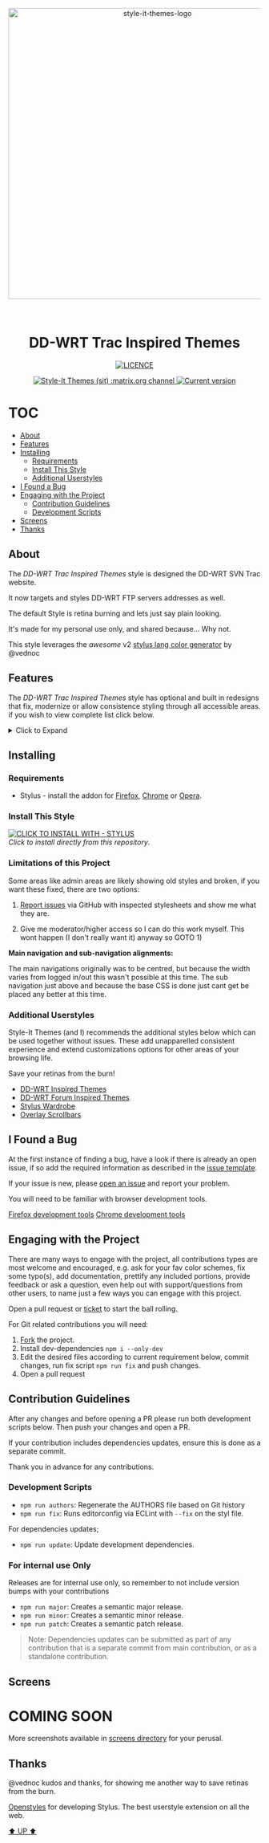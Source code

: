 <p align="center">
  <img alt="style-it-themes-logo" src="https://raw.githack.com/style-it-themes/style-it-themes-logos/master/style-it-themes-logo-full.svg" width="580">
</p>
<br>
<h1 align="center"><strong>DD-WRT Trac Inspired Themes</strong></h1>
<p align="center">
  <a href="./LICENSE">
    <img src="https://img.shields.io/badge/License-MIT-blue.svg?longCache=true&style=for-the-badge" alt="LICENCE">
  </a>
</p>
<p align="center">
  <a href="https://matrix.to/#/#style_it_themes_public:matrix.org">
    <img src="https://img.shields.io/badge/style--it--themes-matrix%20channel-blue.svg?style=for-the-badge" alt="Style-It Themes (sit) :matrix.org channel">
  </a>
  <a href="https://github.com/style-it-themes/dd-wrt-trac-inspired-themes/releases">
    <img src="https://img.shields.io/github/tag/style-it-themes/dd-wrt-trac-inspired-themes.svg?label=Current%20Version&style=for-the-badge" alt="Current version">
  </a>
  <!--
  <a href="https://david-dm.org/Style-it-Themes/dd-wrt-trac-inspired-themes?type=dev">
    <img src="https://img.shields.io/david/dev/style-it-themes/dd-wrt-trac-inspired-themes.svg?label=devDependencies&style=for-the-badge" alt="devDependencies">
  </a>
  -->
</p>

# TOC
  * [About](#about)
  * [Features](#features)
  * [Installing](#installing)
    * [Requirements](#requirements)
    * [Install This Style](#install-this-style)
    * [Additional Userstyles](#additional-userstyles)
  * [I Found a Bug](#i-found-a-bug)
  * [Engaging with the Project](#engaging-with-the-project)
    * [Contribution Guidelines](#contribution-guidelines)
    * [Development Scripts](#development-scripts)
  * [Screens](#screens)
  * [Thanks](#thanks)

## About

The *DD-WRT Trac Inspired Themes* style is designed the DD-WRT SVN Trac website.

It now targets and styles DD-WRT FTP servers addresses as well. 

The default Style is retina burning and lets just say plain looking.

It's made for my personal use only, and shared because... Why not.

This style leverages the _awesome_ v2 [stylus lang color generator](https://github.com/vednoc/stylus-color-generator) by @vednoc

## Features

The *DD-WRT Trac Inspired Themes* style has optional and built in redesigns that fix,
modernize or allow consistence styling through all accessible areas.
if you wish to view complete list click below.

<details>
  <summary>Click to Expand</summary>
 
 ### Preset styles

 * Custom colors (within reason and sane choices users can make up own color schemes)
 * Dracula
 * Duo Cocoa
 * Material
 * Material Darker
 * Solarized Dark
 * Twilight
 * The Matrix
 * Ubuntu

 ### Menu/logo alignment

 * Optionally align to left or right both navigation or logo independently from each other.

 ### Color Adjustments

 * Optionally darken/lighten to some extent the background, foreground and accent colors. 

 ### Redesigned Inputs

 * Redesigned input styling for checkboxes, radio, dropdown and other interactable elements.
 
 You can optionally choose the checkbox size, however not all sizes will look or align well.

 ### Icon Replacements
  
The code change, issue new/close icons have been replaced with a better Unicode CSS counterparts
 
</details> 

## Installing

### Requirements

* Stylus - install the addon for [Firefox](https://addons.mozilla.org/en-US/firefox/addon/styl-us/), [Chrome](https://chrome.google.com/webstore/detail/stylus/clngdbkpkpeebahjckkjfobafhncgmne) or [Opera](https://addons.opera.com/en-gb/extensions/details/stylus/).

### Install This Style

[![CLICK TO INSTALL WITH - STYLUS](https://img.shields.io/badge/Install_directly_with-Stylus-21d1d0.svg?longCache=true&style=for-the-badge)](https://github.com/style-it-themes/dd-wrt-trac-inspired-themes/raw/main/dd-wrt-trac-inspired-themes.user.styl)  
*Click to install directly from this repository*.

### Limitations of this Project

Some areas like admin areas are likely showing old styles and broken,
if you want these fixed, there are two options:
 
1) [Report issues](#i-found-a-bug) via GitHub with inspected stylesheets and show me what they are. 
 
2) Give me moderator/higher access so I can do this work myself. This wont happen (I don't really want it) anyway so GOTO 1)
 
**Main navigation and sub-navigation alignments:**
 
The main navigations originally was to be centred, but because the width varies from logged in/out this wasn't possible at this time.
The sub navigation just above and because the base CSS is done just cant get be placed any better at this time.

### Additional Userstyles

Style-It Themes (and I) recommends the additional styles below which can be used together without issues.
These add unapparelled consistent experience and extend customizations options for other areas of your browsing life.
  
Save your retinas from the burn!

* [DD-WRT Inspired Themes](https://github.com/style-it-themes/dd-wrt-inspired-themes)
* [DD-WRT Forum Inspired Themes](https://github.com/style-it-themes/dd-wrt-forum-inspired-themes)
* [Stylus Wardrobe](https://github.com/style-it-themes/stylus-wardrobe)
* [Overlay Scrollbars](https://github.com/StylishThemes/Overlay-Scrollbars)

## I Found a Bug

At the first instance of finding a bug, have a look if there is already an open issue, if so add the required information as described in the [issue template](.github/ISSUE_TEMPLATE.md).

If your issue is new, please [open an issue](https://github.com/style-it-themes/dd-wrt-trac-inspired-themes/issues/new/choose) and report your problem.

You will need to be familiar with browser development tools.

[Firefox development tools](https://developer.mozilla.org/en-US/docs/Tools)
[Chrome development tools](https://developers.google.com/web/tools/chrome-devtools)

## Engaging with the Project

There are many ways to engage with the project, all contributions types are most welcome and encouraged, e.g. ask for your fav color schemes, fix some typo(s), add documentation, prettify any included portions, provide feedback or ask a question, even help out with support/questions from other users, to name just a few ways you can engage with this project.

Open a pull request or [ticket](https://github.com/style-it-themes/dd-wrt-trac-inspired-themes/issues/new/choose) to start the ball rolling.

For Git related contributions you will need:

1. [Fork](https://github.com/style-it-themes/dd-wrt-trac-inspired-themes/fork) the project.
2. Install dev-dependencies `npm i --only-dev`
3. Edit the desired files according to current requirement below, commit changes, run fix script `npm run fix` and push changes.
4. Open a pull request

## Contribution Guidelines

After any changes and before opening a PR please run both development scripts below.
Then push your changes and open a PR.

If your contribution includes dependencies updates, ensure this is done as a separate commit.

Thank you in advance for any contributions.

### Development Scripts

* `npm run authors`: Regenerate the AUTHORS file based on Git history
* `npm run fix`: Runs editorconfig via ECLint with `--fix` on the styl file.

For dependencies updates;

* `npm run update`: Update development dependencies.

### For internal use Only

Releases are for internal use only, so remember to not include version bumps with your contributions 

* `npm run major`: Creates a semantic major release.
* `npm run minor`: Creates a semantic minor release.
* `npm run patch`: Creates a semantic patch release.

> Note: Dependencies updates can be submitted as part of any contribution that is a separate commit
>       from main contribution, or as a standalone contribution.

## Screens

# COMING SOON

More screenshots available in [screens directory](/screens) for your perusal.

## Thanks

@vednoc kudos and thanks, for showing me another way to save retinas from the burn.

[Openstyles](https://github.com/openstyles/stylus) for developing Stylus. The best userstyle extension on all the web.

[:arrow_up: UP :arrow_up:](#readme)
